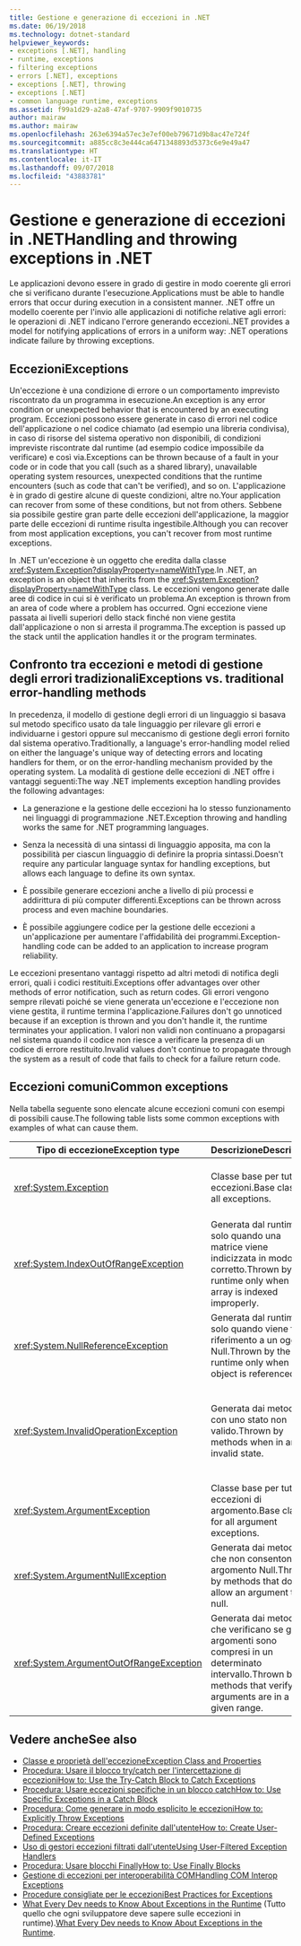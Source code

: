 ```yaml
---
title: Gestione e generazione di eccezioni in .NET
ms.date: 06/19/2018
ms.technology: dotnet-standard
helpviewer_keywords:
- exceptions [.NET], handling
- runtime, exceptions
- filtering exceptions
- errors [.NET], exceptions
- exceptions [.NET], throwing
- exceptions [.NET]
- common language runtime, exceptions
ms.assetid: f99a1d29-a2a8-47af-9707-9909f9010735
author: mairaw
ms.author: mairaw
ms.openlocfilehash: 263e6394a57ec3e7ef00eb79671d9b8ac47e724f
ms.sourcegitcommit: a885cc8c3e444ca6471348893d5373c6e9e49a47
ms.translationtype: HT
ms.contentlocale: it-IT
ms.lasthandoff: 09/07/2018
ms.locfileid: "43883781"
---
```

# <a name="handling-and-throwing-exceptions-in-net"></a><span data-ttu-id="0f40b-102">Gestione e generazione di eccezioni in .NET</span><span class="sxs-lookup"><span data-stu-id="0f40b-102">Handling and throwing exceptions in .NET</span></span>

<span data-ttu-id="0f40b-103">Le applicazioni devono essere in grado di gestire in modo coerente gli errori che si verificano durante l'esecuzione.</span><span class="sxs-lookup"><span data-stu-id="0f40b-103">Applications must be able to handle errors that occur during execution in a consistent manner.</span></span> <span data-ttu-id="0f40b-104">.NET offre un modello coerente per l'invio alle applicazioni di notifiche relative agli errori: le operazioni di .NET indicano l'errore generando eccezioni.</span><span class="sxs-lookup"><span data-stu-id="0f40b-104">.NET provides a model for notifying applications of errors in a uniform way: .NET operations indicate failure by throwing exceptions.</span></span>

## <a name="exceptions"></a><span data-ttu-id="0f40b-105">Eccezioni</span><span class="sxs-lookup"><span data-stu-id="0f40b-105">Exceptions</span></span>

<span data-ttu-id="0f40b-106">Un'eccezione è una condizione di errore o un comportamento imprevisto riscontrato da un programma in esecuzione.</span><span class="sxs-lookup"><span data-stu-id="0f40b-106">An exception is any error condition or unexpected behavior that is encountered by an executing program.</span></span> <span data-ttu-id="0f40b-107">Eccezioni possono essere generate in caso di errori nel codice dell'applicazione o nel codice chiamato (ad esempio una libreria condivisa), in caso di risorse del sistema operativo non disponibili, di condizioni impreviste riscontrate dal runtime (ad esempio codice impossibile da verificare) e così via.</span><span class="sxs-lookup"><span data-stu-id="0f40b-107">Exceptions can be thrown because of a fault in your code or in code that you call (such as a shared library), unavailable operating system resources, unexpected conditions that the runtime encounters (such as code that can't be verified), and so on.</span></span> <span data-ttu-id="0f40b-108">L'applicazione è in grado di gestire alcune di queste condizioni, altre no.</span><span class="sxs-lookup"><span data-stu-id="0f40b-108">Your application can recover from some of these conditions, but not from others.</span></span> <span data-ttu-id="0f40b-109">Sebbene sia possibile gestire gran parte delle eccezioni dell'applicazione, la maggior parte delle eccezioni di runtime risulta ingestibile.</span><span class="sxs-lookup"><span data-stu-id="0f40b-109">Although you can recover from most application exceptions, you can't recover from most runtime exceptions.</span></span>

<span data-ttu-id="0f40b-110">In .NET un'eccezione è un oggetto che eredita dalla classe <xref:System.Exception?displayProperty=nameWithType>.</span><span class="sxs-lookup"><span data-stu-id="0f40b-110">In .NET, an exception is an object that inherits from the <xref:System.Exception?displayProperty=nameWithType> class.</span></span> <span data-ttu-id="0f40b-111">Le eccezioni vengono generate dalle aree di codice in cui si è verificato un problema.</span><span class="sxs-lookup"><span data-stu-id="0f40b-111">An exception is thrown from an area of code where a problem has occurred.</span></span> <span data-ttu-id="0f40b-112">Ogni eccezione viene passata ai livelli superiori dello stack finché non viene gestita dall'applicazione o non si arresta il programma.</span><span class="sxs-lookup"><span data-stu-id="0f40b-112">The exception is passed up the stack until the application handles it or the program terminates.</span></span>

## <a name="exceptions-vs-traditional-error-handling-methods"></a><span data-ttu-id="0f40b-113">Confronto tra eccezioni e metodi di gestione degli errori tradizionali</span><span class="sxs-lookup"><span data-stu-id="0f40b-113">Exceptions vs. traditional error-handling methods</span></span>

<span data-ttu-id="0f40b-114">In precedenza, il modello di gestione degli errori di un linguaggio si basava sul metodo specifico usato da tale linguaggio per rilevare gli errori e individuarne i gestori oppure sul meccanismo di gestione degli errori fornito dal sistema operativo.</span><span class="sxs-lookup"><span data-stu-id="0f40b-114">Traditionally, a language's error-handling model relied on either the language's unique way of detecting errors and locating handlers for them, or on the error-handling mechanism provided by the operating system.</span></span> <span data-ttu-id="0f40b-115">La modalità di gestione delle eccezioni di .NET offre i vantaggi seguenti:</span><span class="sxs-lookup"><span data-stu-id="0f40b-115">The way .NET implements exception handling provides the following advantages:</span></span>

- <span data-ttu-id="0f40b-116">La generazione e la gestione delle eccezioni ha lo stesso funzionamento nei linguaggi di programmazione .NET.</span><span class="sxs-lookup"><span data-stu-id="0f40b-116">Exception throwing and handling works the same for .NET programming languages.</span></span>

- <span data-ttu-id="0f40b-117">Senza la necessità di una sintassi di linguaggio apposita, ma con la possibilità per ciascun linguaggio di definire la propria sintassi.</span><span class="sxs-lookup"><span data-stu-id="0f40b-117">Doesn't require any particular language syntax for handling exceptions, but allows each language to define its own syntax.</span></span>

- <span data-ttu-id="0f40b-118">È possibile generare eccezioni anche a livello di più processi e addirittura di più computer differenti.</span><span class="sxs-lookup"><span data-stu-id="0f40b-118">Exceptions can be thrown across process and even machine boundaries.</span></span>

- <span data-ttu-id="0f40b-119">È possibile aggiungere codice per la gestione delle eccezioni a un'applicazione per aumentare l'affidabilità dei programmi.</span><span class="sxs-lookup"><span data-stu-id="0f40b-119">Exception-handling code can be added to an application to increase program reliability.</span></span>

<span data-ttu-id="0f40b-120">Le eccezioni presentano vantaggi rispetto ad altri metodi di notifica degli errori, quali i codici restituiti.</span><span class="sxs-lookup"><span data-stu-id="0f40b-120">Exceptions offer advantages over other methods of error notification, such as return codes.</span></span> <span data-ttu-id="0f40b-121">Gli errori vengono sempre rilevati poiché se viene generata un'eccezione e l'eccezione non viene gestita, il runtime termina l'applicazione.</span><span class="sxs-lookup"><span data-stu-id="0f40b-121">Failures don't go unnoticed because if an exception is thrown and you don't handle it, the runtime terminates your application.</span></span> <span data-ttu-id="0f40b-122">I valori non validi non continuano a propagarsi nel sistema quando il codice non riesce a verificare la presenza di un codice di errore restituito.</span><span class="sxs-lookup"><span data-stu-id="0f40b-122">Invalid values don't continue to propagate through the system as a result of code that fails to check for a failure return code.</span></span>

## <a name="common-exceptions"></a><span data-ttu-id="0f40b-123">Eccezioni comuni</span><span class="sxs-lookup"><span data-stu-id="0f40b-123">Common exceptions</span></span>

<span data-ttu-id="0f40b-124">Nella tabella seguente sono elencate alcune eccezioni comuni con esempi di possibili cause.</span><span class="sxs-lookup"><span data-stu-id="0f40b-124">The following table lists some common exceptions with examples of what can cause them.</span></span>

| <span data-ttu-id="0f40b-125">Tipo di eccezione</span><span class="sxs-lookup"><span data-stu-id="0f40b-125">Exception type</span></span> | <span data-ttu-id="0f40b-126">Descrizione</span><span class="sxs-lookup"><span data-stu-id="0f40b-126">Description</span></span> | <span data-ttu-id="0f40b-127">Esempio</span><span class="sxs-lookup"><span data-stu-id="0f40b-127">Example</span></span> |
| -------------- | ----------- | ------- |
| <xref:System.Exception> | <span data-ttu-id="0f40b-128">Classe base per tutte le eccezioni.</span><span class="sxs-lookup"><span data-stu-id="0f40b-128">Base class for all exceptions.</span></span> | <span data-ttu-id="0f40b-129">Nessuno (usare una classe derivata di questa eccezione).</span><span class="sxs-lookup"><span data-stu-id="0f40b-129">None (use a derived class of this exception).</span></span> |
| <xref:System.IndexOutOfRangeException> | <span data-ttu-id="0f40b-130">Generata dal runtime solo quando una matrice viene indicizzata in modo non corretto.</span><span class="sxs-lookup"><span data-stu-id="0f40b-130">Thrown by the runtime only when an array is indexed improperly.</span></span> | <span data-ttu-id="0f40b-131">Indicizzazione di una matrice esternamente al relativo intervallo valido:</span><span class="sxs-lookup"><span data-stu-id="0f40b-131">Indexing an array outside its valid range:</span></span> <br /> `arr[arr.Length+1]` |
| <xref:System.NullReferenceException> | <span data-ttu-id="0f40b-132">Generata dal runtime solo quando viene fatto riferimento a un oggetto Null.</span><span class="sxs-lookup"><span data-stu-id="0f40b-132">Thrown by the runtime only when a null object is referenced.</span></span> | `object o = null;` <br /> `o.ToString();` |
| <xref:System.InvalidOperationException> | <span data-ttu-id="0f40b-133">Generata dai metodi con uno stato non valido.</span><span class="sxs-lookup"><span data-stu-id="0f40b-133">Thrown by methods when in an invalid state.</span></span> | <span data-ttu-id="0f40b-134">Chiamata di `Enumerator.MoveNext()` dopo la rimozione di un elemento dalla raccolta sottostante.</span><span class="sxs-lookup"><span data-stu-id="0f40b-134">Calling `Enumerator.MoveNext()` after removing an item from the underlying collection.</span></span> |
| <xref:System.ArgumentException> | <span data-ttu-id="0f40b-135">Classe base per tutte le eccezioni di argomento.</span><span class="sxs-lookup"><span data-stu-id="0f40b-135">Base class for all argument exceptions.</span></span> | <span data-ttu-id="0f40b-136">Nessuno (usare una classe derivata di questa eccezione).</span><span class="sxs-lookup"><span data-stu-id="0f40b-136">None (use a derived class of this exception).</span></span> |
| <xref:System.ArgumentNullException> | <span data-ttu-id="0f40b-137">Generata dai metodi che non consentono un argomento Null.</span><span class="sxs-lookup"><span data-stu-id="0f40b-137">Thrown by methods that do not allow an argument to be null.</span></span> | `String s = null;` <br /> `"Calculate".IndexOf(s);`|
| <xref:System.ArgumentOutOfRangeException> | <span data-ttu-id="0f40b-138">Generata dai metodi che verificano se gli argomenti sono compresi in un determinato intervallo.</span><span class="sxs-lookup"><span data-stu-id="0f40b-138">Thrown by methods that verify that arguments are in a given range.</span></span> | `String s = "string";` <br /> `s.Substring(s.Length+1);` |

## <a name="see-also"></a><span data-ttu-id="0f40b-139">Vedere anche</span><span class="sxs-lookup"><span data-stu-id="0f40b-139">See also</span></span>

- [<span data-ttu-id="0f40b-140">Classe e proprietà dell'eccezione</span><span class="sxs-lookup"><span data-stu-id="0f40b-140">Exception Class and Properties</span></span>](exception-class-and-properties.md)  
- [<span data-ttu-id="0f40b-141">Procedura: Usare il blocco try/catch per l'intercettazione di eccezioni</span><span class="sxs-lookup"><span data-stu-id="0f40b-141">How to: Use the Try-Catch Block to Catch Exceptions</span></span>](how-to-use-the-try-catch-block-to-catch-exceptions.md)  
- [<span data-ttu-id="0f40b-142">Procedura: Usare eccezioni specifiche in un blocco catch</span><span class="sxs-lookup"><span data-stu-id="0f40b-142">How to: Use Specific Exceptions in a Catch Block</span></span>](how-to-use-specific-exceptions-in-a-catch-block.md)  
- [<span data-ttu-id="0f40b-143">Procedura: Come generare in modo esplicito le eccezioni</span><span class="sxs-lookup"><span data-stu-id="0f40b-143">How to: Explicitly Throw Exceptions</span></span>](how-to-explicitly-throw-exceptions.md)  
- [<span data-ttu-id="0f40b-144">Procedura: Creare eccezioni definite dall'utente</span><span class="sxs-lookup"><span data-stu-id="0f40b-144">How to: Create User-Defined Exceptions</span></span>](how-to-create-user-defined-exceptions.md)  
- [<span data-ttu-id="0f40b-145">Uso di gestori eccezioni filtrati dall'utente</span><span class="sxs-lookup"><span data-stu-id="0f40b-145">Using User-Filtered Exception Handlers</span></span>](using-user-filtered-exception-handlers.md)  
- [<span data-ttu-id="0f40b-146">Procedura: Usare blocchi Finally</span><span class="sxs-lookup"><span data-stu-id="0f40b-146">How to: Use Finally Blocks</span></span>](how-to-use-finally-blocks.md)  
- [<span data-ttu-id="0f40b-147">Gestione di eccezioni per interoperabilità COM</span><span class="sxs-lookup"><span data-stu-id="0f40b-147">Handling COM Interop Exceptions</span></span>](handling-com-interop-exceptions.md)  
- [<span data-ttu-id="0f40b-148">Procedure consigliate per le eccezioni</span><span class="sxs-lookup"><span data-stu-id="0f40b-148">Best Practices for Exceptions</span></span>](best-practices-for-exceptions.md)  
- <span data-ttu-id="0f40b-149">[What Every Dev needs to Know About Exceptions in the Runtime](https://github.com/dotnet/coreclr/blob/master/Documentation/botr/exceptions.md) (Tutto quello che ogni sviluppatore deve sapere sulle eccezioni in runtime).</span><span class="sxs-lookup"><span data-stu-id="0f40b-149">[What Every Dev needs to Know About Exceptions in the Runtime](https://github.com/dotnet/coreclr/blob/master/Documentation/botr/exceptions.md).</span></span>
